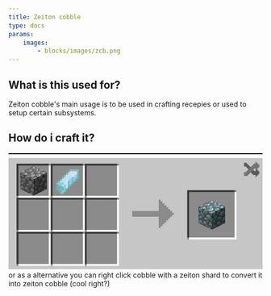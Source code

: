 ```yaml
---
title: Zeiton cobble
type: docs
params:
    images:
        - blocks/images/zcb.png
---
```

## What is this used for?
Zeiton cobble's main usage is to be used in crafting recepies or used to setup certain subsystems.

## How do i craft it?
![Recepie of zeiton cobble](images/zcr.png)
or as a alternative you can right click cobble with a zeiton shard to convert it into zeiton cobble (cool right?)
